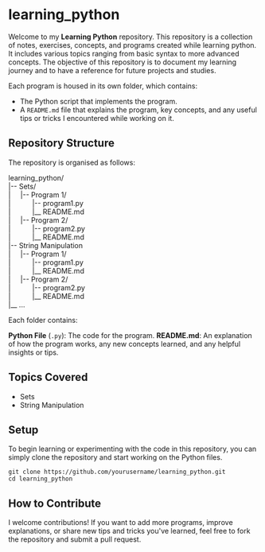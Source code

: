# learning_python

Welcome to my **Learning Python** repository. This repository is a collection of notes, exercises, concepts, and programs created while learning python. It includes various topics ranging from basic syntax to more advanced concepts. The objective of this repository is to document my learning journey and to have a reference for future projects and studies.

Each program is housed in its own folder, which contains:
* The Python script that implements the program.
* A `README.md` file that explains the program, key concepts, and any useful tips or tricks I encountered while working on it.

## Repository Structure
The repository is organised as follows:

learning_python/<br>
|-- Sets/<br>
|&nbsp;&nbsp;&nbsp;&nbsp;&nbsp;|-- Program 1/<br>
|&nbsp;&nbsp;&nbsp;&nbsp;&nbsp;&nbsp;&nbsp;&nbsp;&nbsp;&nbsp;&nbsp;|-- program1.py<br>
|&nbsp;&nbsp;&nbsp;&nbsp;&nbsp;&nbsp;&nbsp;&nbsp;&nbsp;&nbsp;&nbsp;|__ README.md<br>
|&nbsp;&nbsp;&nbsp;&nbsp;&nbsp;|-- Program 2/<br>
|&nbsp;&nbsp;&nbsp;&nbsp;&nbsp;&nbsp;&nbsp;&nbsp;&nbsp;&nbsp;&nbsp;|-- program2.py<br>
|&nbsp;&nbsp;&nbsp;&nbsp;&nbsp;&nbsp;&nbsp;&nbsp;&nbsp;&nbsp;&nbsp;|__ README.md<br>
|-- String Manipulation<br>
|&nbsp;&nbsp;&nbsp;&nbsp;&nbsp;|-- Program 1/<br>
|&nbsp;&nbsp;&nbsp;&nbsp;&nbsp;&nbsp;&nbsp;&nbsp;&nbsp;&nbsp;&nbsp;|-- program1.py<br>
|&nbsp;&nbsp;&nbsp;&nbsp;&nbsp;&nbsp;&nbsp;&nbsp;&nbsp;&nbsp;&nbsp;|__ README.md<br>
|&nbsp;&nbsp;&nbsp;&nbsp;&nbsp;|-- Program 2/<br>
|&nbsp;&nbsp;&nbsp;&nbsp;&nbsp;&nbsp;&nbsp;&nbsp;&nbsp;&nbsp;&nbsp;|-- program2.py<br>
|&nbsp;&nbsp;&nbsp;&nbsp;&nbsp;&nbsp;&nbsp;&nbsp;&nbsp;&nbsp;&nbsp;|__ README.md<br>
|__ ...

Each folder contains:

**Python File** (`.py`): The code for the program.
**README.md**: An explanation of how the program works, any new concepts learned, and any helpful insights or tips.

## Topics Covered
* Sets
* String Manipulation

## Setup
To begin learning or experimenting with the code in this repository, you can simply clone the repository and start working on the Python files.
```
git clone https://github.com/yourusername/learning_python.git
cd learning_python
```

## How to Contribute
I welcome contributions! If you want to add more programs, improve explanations, or share new tips and tricks you've learned, feel free to fork the repository and submit a pull request.
